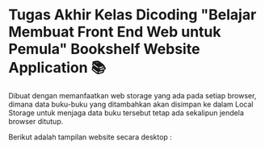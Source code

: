 # Tugas Akhir Kelas Dicoding "Belajar Membuat Front End Web untuk Pemula" Bookshelf Website Application 📚

Dibuat dengan memanfaatkan web storage yang ada pada setiap browser, dimana data buku-buku yang ditambahkan akan disimpan ke dalam Local Storage untuk menjaga data buku tersebut tetap ada sekalipun jendela browser ditutup.

Berikut adalah tampilan website secara desktop :
